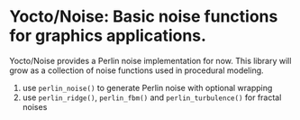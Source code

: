 # Yocto/Noise: Basic noise functions for graphics applications.

Yocto/Noise provides a Perlin noise implementation for now. This library will
grow as a collection of noise functions used in procedural modeling.

1. use `perlin_noise()` to generate Perlin noise with optional wrapping
2. use `perlin_ridge()`, `perlin_fbm()` and `perlin_turbulence()` for fractal
   noises
